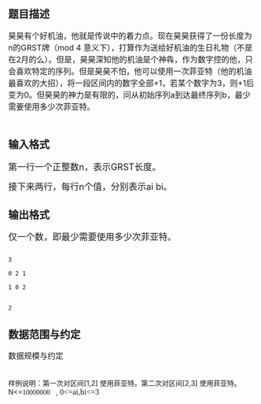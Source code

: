 ## 题目描述

<p><span style="font-size: medium">昊昊有个好机油，他就是传说中的着力点。现在昊昊获得了一份长度为n的GRST牌（mod 4 意义下），打算作为送给好机油的生日礼物（不是在2月的么）。但是，昊昊深知他的机油是个神犇，作为数字控的他，只会喜欢特定的序列。但是昊昊不怕，他可以使用一次菲亚特（他的机油最喜欢的大招），将一段区间内的数字全部+1，若某个数字为3，则+1后变为0。但昊昊的神力是有限的，问从初始序列a到达最终序列b，最少需要使用多少次菲亚特。<br><br></span></p>

## 输入格式

<p><font size="4">第一行一个正整数n，表示GRST长度。<br>
   接下来两行，每行n个值，分别表示ai bi。<br></font></p>

## 输出格式

<p><font size="4">仅一个数，即最少需要使用多少次菲亚特。<br></font></p>

```input1
3
0 2 1
1 0 2
```
```output1
2
```
## 数据范围与约定

<p><span style="font-size: medium">数据规模与约定<br><br>
   样例说明：第一次对区间[1,2] 使用菲亚特。第二次对区间[2,3] 使用菲亚特。N<=<span lang="EN-US" style="font-family: 宋体; mso-bidi-font-size: 10.0pt; mso-bidi-font-family: 宋体; mso-font-kerning: .5pt; mso-ansi-language: EN-US; mso-fareast-language: ZH-CN; mso-bidi-language: HI">10000000</span></span>   , <span lang="EN-US" style="font-family: 宋体; font-size: 12pt; mso-bidi-font-size: 10.0pt; mso-bidi-font-family: 宋体">0<=ai,bi<=3</span></p>
<br>
<p><span style="font-size: medium"><span lang="EN-US" style="font-family: 宋体; mso-bidi-font-size: 10.0pt; mso-bidi-font-family: 宋体; mso-font-kerning: .5pt; mso-ansi-language: EN-US; mso-fareast-language: ZH-CN; mso-bidi-language: HI"> </span></span></p>
<br>
<p></p>
<br>
<p></p>
<br>
<p></p>

